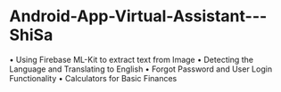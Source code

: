 # Android-App-Virtual-Assistant---ShiSa
• Using Firebase ML-Kit to extract text from Image
• Detecting the Language and Translating to English
• Forgot Password and User Login Functionality
• Calculators for Basic Finances
